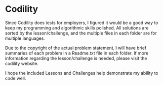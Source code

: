 **Codility**
===================

Since Codility does tests for employers, I figured it would be a good way to keep my programming and algorithmic skills polished.
All solutions are sorted by the lesson/challenge, and the multiple files in each folder are for multiple languages.

Due to the copyright of the actual problem statement, I will have brief summaries of each problem in a Readme.txt file in each folder.
If more information regarding the lesson/challenge is needed, please visit the codility website.

I hope the included Lessons and Challenges help demonstrate my ability to code well.